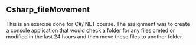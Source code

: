## Csharp_fileMovement

This is an exercise done for C#/.NET course. The assignment was to create a console application that would check a folder for any files creted or modified in the last 24 hours and then move these files to another folder.
